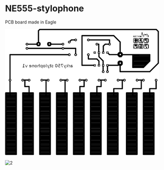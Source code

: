 # NE555-stylophone
PCB board made in Eagle

![1](https://github.com/djarky/NE555-stylophone/blob/main/images/piano55.png)

![2](https://github.com/djarky/NE555-stylophone/blob/main/images/IMG_20250519_120355.jpg)
